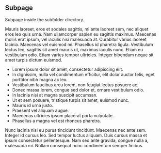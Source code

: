 ## Subpage

Subpage inside the subfolder directory.

Mauris laoreet, eros et sodales sagittis, mi ante laoreet sem, nec aliquet eros leo quis urna. Nam ullamcorper sapien eu sagittis maximus. Maecenas mollis erat ipsum, vel iaculis nisi malesuada at. Curabitur varius laoreet lacinia. Maecenas vel euismod mi. Phasellus id pharetra ligula. Vestibulum lectus leo, sagittis sit amet mauris ut, maximus iaculis nunc. Etiam eu vestibulum odio. Etiam varius tempor ultricies. Integer bibendum neque sit amet turpis dictum euismod.

- Lorem ipsum dolor sit amet, consectetur adipiscing elit.
- In dignissim, nulla vel condimentum efficitur, elit dolor auctor felis, eget porttitor nibh magna ac leo.
- Vestibulum faucibus arcu lorem, non feugiat lectus posuere ac.
- Donec massa lorem, congue sed dolor et, ornare vestibulum odio.
- In lacinia nisi at magna suscipit accumsan.
- Ut et sem posuere, tristique turpis sit amet, euismod nunc.
- Mauris id urna justo.
- Praesent vel aliquam augue.
- Maecenas ultricies ipsum placerat porta vulputate.
- Phasellus a magna vel est rhoncus pharetra.

Nunc lacinia nisl eu purus tincidunt tincidunt. Maecenas nec ante sem. Integer id cursus leo. Sed tempor luctus aliquam. Duis cursus massa et ipsum consectetur pellentesque. Nam sed ante gravida, congue nulla a, malesuada mi. Nullam consequat nunc condimentum semper finibus.
